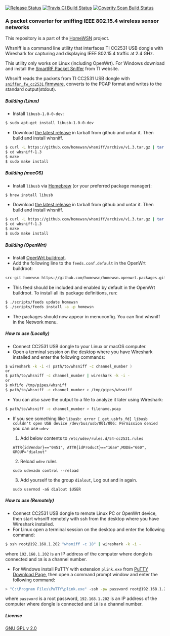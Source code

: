[![Release Status](https://img.shields.io/github/release/homewsn/whsniff.svg)](https://github.com/homewsn/whsniff/releases)
[![Travis CI Build Status](https://travis-ci.org/homewsn/whsniff.svg?branch=master)](https://travis-ci.org/homewsn/whsniff)
[![Coverity Scan Build Status](https://scan.coverity.com/projects/18471/badge.svg)](https://scan.coverity.com/projects/18471)

### A packet converter for sniffing IEEE 802.15.4 wireless sensor networks

This repository is a part of the [HomeWSN](http://homewsn.github.io) project.

Whsniff is a command line utility that interfaces TI CC2531 USB dongle with Wireshark for capturing and displaying IEEE 802.15.4 traffic at 2.4 GHz.

This utility only works on Linux (including OpenWrt). For Windows download and install the [SmartRF Packet Sniffer](http://www.ti.com/tool/packet-sniffer) from TI website.

Whsniff reads the packets from TI CC2531 USB dongle with [`sniffer_fw_cc2531` firmware](http://www.ti.com/tool/packet-sniffer), converts to the PCAP format and writes to the standard output(stdout).


##### Building (Linux)

* Install `libusb-1.0-0-dev`:
```sh
$ sudo apt-get install libusb-1.0-0-dev
```
* Download [the latest release](https://github.com/homewsn/whsniff/releases) in tarball from github and untar it. Then build and install whsniff.
```sh
$ curl -L https://github.com/homewsn/whsniff/archive/v1.3.tar.gz | tar zx
$ cd whsniff-1.3
$ make
$ sudo make install
```

##### Building (macOS)

* Install `libusb` via [Homebrew](https://brew.sh) (or your preferred package manager):
```sh
$ brew install libusb
```
* Download [the latest release](https://github.com/homewsn/whsniff/releases) in tarball from github and untar it. Then build and install whsniff.
```sh
$ curl -L https://github.com/homewsn/whsniff/archive/v1.3.tar.gz | tar zx
$ cd whsniff-1.3
$ make
$ sudo make install
```

##### Building (OpenWrt)

* Install [OpenWrt buildroot](http://wiki.openwrt.org/doc/howto/buildroot.exigence).
* Add the following line to the `feeds.conf.default` in the OpenWrt buildroot:
```sh
src-git homewsn https://github.com/homewsn/homewsn.openwrt.packages.git
```
* This feed should be included and enabled by default in the OpenWrt buildroot. To install all its package definitions, run:
```sh
$ ./scripts/feeds update homewsn
$ ./scripts/feeds install -a -p homewsn
```
* The packages should now appear in menuconfig. You can find whsniff in the Network menu.


##### How to use (Locally)

* Connect CC2531 USB dongle to your Linux or macOS computer.
* Open a terminal session on the desktop where you have Wireshark installed and enter the following commands:
```sh
$ wireshark -k -i <( path/to/whsniff -c channel_number )
or
$ path/to/whsniff -c channel_number | wireshark -k -i -
or
$ mkfifo /tmp/pipes/whsniff
$ path/to/whsniff -c channel_number > /tmp/pipes/whsniff
```
* You can also save the output to a file to analyze it later using Wireshark:
```sh
$ path/to/whsniff -c channel_number > filename.pcap
```
* If you see something like `libusb: error [_get_usbfs_fd] libusb couldn't open USB device /dev/bus/usb/001/006: Permission denied` you can use `udev`

    1. Add below contents to `/etc/udev/rules.d/54-cc2531.rules`
    ```shell
    ATTR{idVendor}=="0451", ATTR{idProduct}=="16ae",MODE="660", GROUP="dialout"
    ```

    2. Reload `udev` rules
    ```shell
    sudo udevadm control --reload
    ```

    3. Add yourself to the group `dialout`, Log out and in again.
    ```shell
    sudo usermod -aG dialout $USER 
    ```



##### How to use (Remotely)

* Connect CC2531 USB dongle to remote Linux PC or OpenWrt device, then start whsniff remotely with ssh from the desktop where you have Wireshark installed.
* For Linux open a terminal session on the desktop and enter the following command:
```sh
$ ssh root@192.168.1.202 "whsniff -c 18" | wireshark -k -i -
```
where `192.168.1.202` is an IP address of the computer where dongle is connected and `18` is a channel number.
* For Windows install PuTTY with extension `plink.exe` from [PuTTY Download Page](http://www.chiark.greenend.org.uk/~sgtatham/putty/download.html), then open a command prompt window and enter the following command:
```sh
> "C:\Program Files\PuTTY\plink.exe" -ssh -pw password root@192.168.1.202 whsniff -c 18 | "C:\Program Files\Wireshark\wireshark.exe" -k -i -
```
where `password` is a root password, `192.168.1.202` is an IP address of the computer where dongle is connected and `18` is a channel number.


##### License

[GNU GPL v 2.0](http://www.gnu.org/licenses/gpl-2.0.html)
